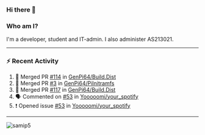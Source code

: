 ### Hi there 👋

### Who am I?
I'm a developer, student and IT-admin. I also administer AS213021.

---
### :zap: Recent Activity
<!--START_SECTION:activity-->
1. 🎉 Merged PR [#114](https://github.com/GenPi64/Build.Dist/pull/114) in [GenPi64/Build.Dist](https://github.com/GenPi64/Build.Dist)
2. 🎉 Merged PR [#3](https://github.com/GenPi64/PiInitramfs/pull/3) in [GenPi64/PiInitramfs](https://github.com/GenPi64/PiInitramfs)
3. 🎉 Merged PR [#117](https://github.com/GenPi64/Build.Dist/pull/117) in [GenPi64/Build.Dist](https://github.com/GenPi64/Build.Dist)
4. 🗣 Commented on [#53](https://github.com/Yooooomi/your_spotify/issues/53) in [Yooooomi/your_spotify](https://github.com/Yooooomi/your_spotify)
5. ❗️ Opened issue [#53](https://github.com/Yooooomi/your_spotify/issues/53) in [Yooooomi/your_spotify](https://github.com/Yooooomi/your_spotify)
<!--END_SECTION:activity-->
---

<img align="center" src="https://github-readme-stats.vercel.app/api?username=samip5&show_icons=true" alt="samip5" />
